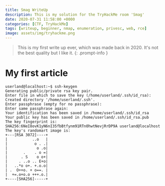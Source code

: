 ```yaml
---
title: Smag WriteUp
description: This is my solution for the TryHackMe room 'Smag'
date: 2020-07-31 11:58:00 +0000
categories: [CTF, TryHackMe]
tags: [writeup, beginner, nmap, enumeration, privesc, web, rce]
image: assets/img/tryhackme.png
---
```


> This is my first write up ever, which was made back in 2020. It's not the best quality but I like it.
{: .prompt-info }

# My first article
```terminal
userland@localhost:~$ ssh-keygen
Generating public/private rsa key pair.
Enter file in which to save the key (/home/userland/.ssh/id_rsa):
Created directory '/home/userland/.ssh'.
Enter passphrase (empty for no passphrase):
Enter same passphrase again:
Your identification has been saved in /home/userland/.ssh/id_rsa
Your public key has been saved in /home/userland/.ssh/id_rsa.pub
The key fingerprint is:
SHA256:6NeI8ovK1yN6nI35fbBtfynm91RTn0hwtNevjRrDP9A userland@localhost
The key's randomart image is:
+---[RSA 3072]----+
|           ..o   |
|            o . .|
|             o .o|
|       .    . o =|
|      . S    o o+|
|     . ..o .. E+o|
|   ..*o o+. +.o.o|
| .  O++o. + o==. |
|  +=.o+o.o +++.o.|
+----[SHA256]-----+
```
